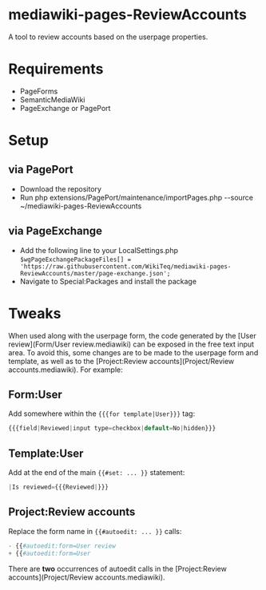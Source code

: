 # mediawiki-pages-ReviewAccounts
A tool to review accounts based on the userpage properties.

# Requirements
* PageForms
* SemanticMediaWiki
* PageExchange or PagePort

# Setup

## via PagePort
* Download the repository
* Run php extensions/PagePort/maintenance/importPages.php --source ~/mediawiki-pages-ReviewAccounts

## via PageExchange
* Add the following line to your LocalSettings.php `$wgPageExchangePackageFiles[] = 'https://raw.githubusercontent.com/WikiTeq/mediawiki-pages-ReviewAccounts/master/page-exchange.json';`
* Navigate to Special:Packages and install the package

# Tweaks
When used along with the userpage form, the code generated by the [User review](Form/User review.mediawiki) can be exposed in the free text input area. To avoid this, some changes are to be made to the userpage form and template, as well as to the [Project:Review accounts](Project/Review accounts.mediawiki). For example:

## Form:User
Add somewhere within the `{{{for template|User}}}` tag:
```php
{{{field|Reviewed|input type=checkbox|default=No|hidden}}}
```
## Template:User
Add at the end of the main `{{#set: ... }}` statement:
```php
|Is reviewed={{{Reviewed|}}}
```
## Project:Review accounts
Replace the form name in `{{#autoedit: ... }}` calls:
```php
- {{#autoedit:form=User review
+ {{#autoedit:form=User
```
There are **two** occurrences of autoedit calls in the [Project:Review accounts](Project/Review accounts.mediawiki).

